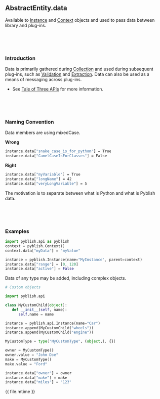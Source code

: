 ## AbstractEntity.data

Available to [Instance](Instance.md) and [Context](Context.md) objects and used to pass data between library and plug-ins.

<br>
<br>
<br>

### Introduction

Data is primarily gathered during [Collection](Collector.md) and used during subsequent plug-ins, such as [Validation](Validator.md) and [Extraction](Extractor.md). Data can also be used as a means of messaging across plug-ins.

- See [Tale of Three APIs](https://github.com/pyblish/pyblish/wiki/Tale-of-Three-APIs) for more information.

<br>
<br>
<br>

### Naming Convention

Data members are using mixedCase.

**Wrong**

```bash
instance.data["snake_case_is_for_python"] = True
instance.data["CamelCaseIsForClasses"] = False
```

**Right**
```bash
instance.data["myVariable"] = True
instance.data["longName"] = 42
instance.data["veryLongVariable"] = 5
```

The motivation is to separate between what is Python and what is Pyblish data.

<br>
<br>
<br>

### Examples

```python
import pyblish.api as pyblish
context = pyblish.Context()
context.data["myData"] = "myValue"

instance = pyblish.Instance(name="MyInstance", parent=context)
instance.data["range"] = [0, 120]
instance.data["active"] = False
```

Data of any type may be added, including complex objects.

```python
# Custom objects

import pyblish.api

class MyCustomChild(object):
   def __init__(self, name):
      self.name = name

instance = pyblish.api.Instance(name="Car")
instance.append(MyCustomChild("wheels"))
instance.append(MyCustomChild("engine"))

MyCustomType = type("MyCustomType", (object,), {})

owner = MyCustomType()
owner.value = "John Doe"
make = MyCustomType()
make.value = "Ford"

instance.data["owner"] = owner
instance.data["make"] = make
instance.data["miles"] = "123"
```

<div class="modified-date">{{ file.mtime }}</div>